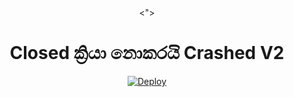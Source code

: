 <div align="center">
  <">
  <h1>Closed ක්‍රියා නොකරයි Crashed V2</h1>




[![Deploy](https://www.herokucdn.com/deploy/button.svg)](https://heroku.com/deploy?template=https://github.com/NeQHSqyJk/Hashzi-1)
     </div>
